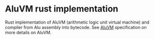 # AluVM rust implementation

Rust implementation of AluVM (arithmetic logic unit virtual machine) and 
compiler from Alu assembly into bytecode. See [AluVM] specification on
more details on AluVM.

[AluVM]: https://github.com/internet2-org/aluvm-spec
